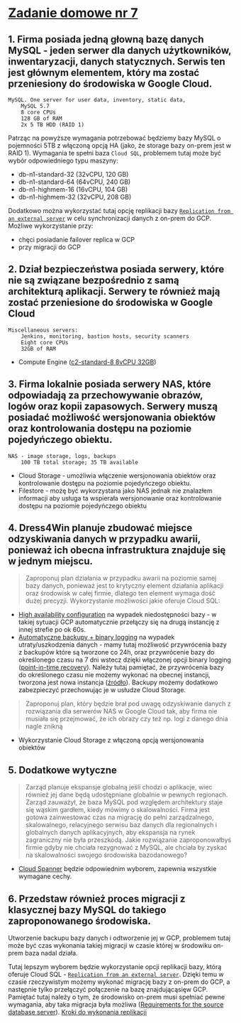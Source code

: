 # [Zadanie domowe nr 7](https://szkolachmury.pl/google-cloud-platform-droga-architekta/tydzien-7-databases-on-google-cloud/zadanie-domowe-nr-7/)

## 1. Firma posiada jedną głowną bazę danych MySQL - jeden serwer dla danych użytkowników, inwentaryzacji, danych statycznych. Serwis ten jest głównym elementem, który ma zostać przeniesiony do środowiska w Google Cloud.
> 
    MySQL. One server for user data, inventory, static data,
        MySQL 5.7
        8 core CPUs
        128 GB of RAM
        2x 5 TB HDD (RAID 1)

Patrząc na powyższe wymagania potrzebować będziemy bazy MySQL o pojemności 5TB z włączoną opcją HA (jako, że storage bazy on-prem jest w RAID 1). 
Wymagania te spełni baza `Cloud SQL`, problemem tutaj może być wybór odpowiedniego typu maszyny:
* db-n1-standard-32 (32vCPU, 120 GB)
* db-n1-standard-64 (64vCPU, 240 GB)
* db-n1-highmem-16 (16vCPU, 104 GB)
* db-n1-highmem-32 (32vCPU, 208 GB)

Dodatkowo można wykorzystać tutaj opcję replikacji bazy [`Replication from an external server`](https://cloud.google.com/sql/docs/mysql/replication/) w celu synchronizacji danych z on-prem do GCP. 
Możliwe wykorzystanie przy:
* chęci posiadanie failover replica w GCP
* przy migracji do GCP

## 2. Dział bezpieczeństwa posiada serwery, które nie są związane bezpośrednio z samą architekturą aplikacji. Serwery te również mają zostać przeniesione do środowiska w Google Cloud
> 
    Miscellaneous servers:
        Jenkins, monitoring, bastion hosts, security scanners
        Eight core CPUs
        32GB of RAM
* Compute Engine ([c2-standard-8 8vCPU	32GB](https://cloud.google.com/compute/docs/machine-types#c2_machine_types))

## 3. Firma lokalnie posiada serwery NAS, które odpowiadają za przechowywanie obrazów, logów oraz kopii zapasowych. Serwery muszą posiadać możliwość wersjonowania obiektów oraz kontrolowania dostępu na poziomie pojedyńczego obiektu.
>
    NAS - image storage, logs, backups
        100 TB total storage; 35 TB available
* Cloud Storage - umożliwia włączenie wersjonowania obiektów oraz kontrolowanie dostępu na poziomie pojedyńczego obiektu.
* Filestore - możę być wykorzystana jako NAS jednak nie znalazłem informacji aby usługa ta wspierała wersjonowanie oraz kontrolowanie dostępu na poziomie pojedyńczego obiektu

## 4. Dress4Win planuje zbudować miejsce odzyskiwania danych w przypadku awarii, ponieważ ich obecna infrastruktura znajduje się w jednym miejscu. 
> Zaproponuj plan działania w przypadku awarii na poziomie samej bazy danych, ponieważ jest to krytyczny element działania aplikacji oraz środowisk w całej firmie, dlatego ten element wymaga dość dużej precyzji.
Wykorzystanie możliwości jakie oferuje Cloud SQL:
* [High availability configuration](https://cloud.google.com/sql/docs/mysql/high-availability) na wypadek niedostępności bazy - w takiej sytuacji GCP automatycznie przełączy się na drugą instancję z innej strefie po ok 60s.
* [Automatyczne backupy + binary logging](https://cloud.google.com/sql/docs/mysql/backup-recovery/backups) na wypadek utraty/uszkodzenia danych - mamy tutaj możliwość przywrócenia bazy z backupów które są tworzone co 24h, oraz przywrócenie bazy do określonego czasu na 7 dni wstecz dzięki włączonej opcji binary logging ([point-in-time recovery](https://cloud.google.com/sql/docs/mysql/backup-recovery/restore)). Należy tutaj pamiętać, że przywrócenia bazy do określonego czasu nie możemy wykonać na obecnej instancji, tworzona jest nowa instancja ([źródło](https://cloud.google.com/sql/docs/mysql/backup-recovery/restore#tips-pitr)). Backupy możemy dodatkowo zabezpieczyć przechowując je w usłudze Cloud Storage.

> Zaproponuj plan, który będzie brał pod uwagę odzyskiwanie danych z rozwiązania dla serwerów NAS w Google Cloud tak, aby firma nie musiała się przejmować, że ich obrazy czy też np. logi z danego dnia nagle znikną
* Wykorzystanie Cloud Storage z włączoną opcją wersjonowania obiektów

## 5. Dodatkowe wytyczne
> Zarząd planuje ekspansje globalną jeśli chodzi o aplikacje, wiec również jej dane będą udostępniane globalnie w pewnych regionach. Zarząd zauważył, że baza MySQL pod względem architektury staje się wąskim gardłem, kiedy mówimy o skalowalności. Firma jest gotowa zainwestować czas na migrację do pełni zarządzalnego, skalowalnego, relacyjnego serwisu baz danych dla regionalnych i globalnych danych aplikacyjnych, aby ekspansja na rynek zagraniczny nie była przeszkodą. Jakie rozwiązanie zaproponowałbyś firmie gdyby nie chciała rezygnować z MySQL, ale chciała by zyskać na skalowalności swojego środowiska bazodanowego?
* [Cloud Spanner](https://cloud.google.com/spanner/) będzie odpowiednim wyborem, zapewnia wszystkie wymagane cechy.

## 6. Przedstaw również proces migracji z klasycznej bazy MySQL do takiego zaproponowanego środowiska.
Utworzenie backupu bazy danych i odtworzenie jej w GCP, problemem tutaj może być czas wykonania takiej migracji w czasie której w środowiku on-prem baza nadal działa. 

Tutaj lepszym wyborem będzie wykorzystanie opcji replikacji bazy, którą oferuje Cloud SQL - [`Replication from an external server`](https://cloud.google.com/sql/docs/mysql/replication/). 
Dzięki temu w czasie rzeczywistym możemy wykonać migrację bazy z on-prem do GCP, a następnie tylko przełączyć połączenie na bazę znajdującąsięw GCP. 
Pamiętać tutaj należy o tym, że środowisko on-prem musi spełniać pewne wymagania, aby taka migracja była możliwa ([Requirements for the source database server](https://cloud.google.com/sql/docs/mysql/replication/replication-from-external#server-requirements)).
[Kroki do wykonania replikacji](https://cloud.google.com/sql/docs/mysql/replication/replication-from-external#process)


